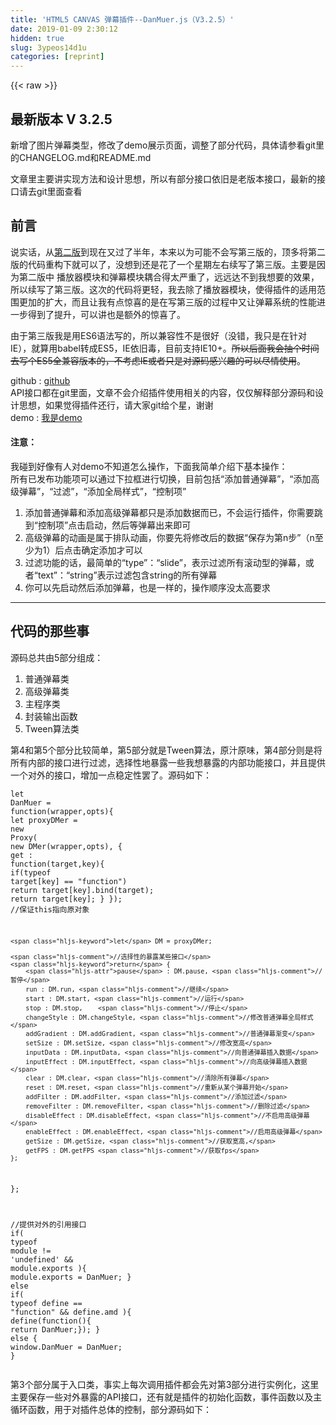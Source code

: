 ```yaml
---
title: 'HTML5 CANVAS 弹幕插件--DanMuer.js（V3.2.5）' 
date: 2019-01-09 2:30:12
hidden: true
slug: 3ypeos14d1u
categories: [reprint]
---
```


{{< raw >}}

                    
<h2 id="articleHeader0">最新版本 V 3.2.5</h2>
<p>新增了图片弹幕类型，修改了demo展示页面，调整了部分代码，具体请参看git里的CHANGELOG.md和README.md</p>
<p>文章里主要讲实现方法和设计思想，所以有部分接口依旧是老版本接口，最新的接口请去git里面查看</p>
<h2 id="articleHeader1">前言</h2>
<p>说实话，从<a href="https://segmentfault.com/a/1190000007951317">第二版</a>到现在又过了半年，本来以为可能不会写第三版的，顶多将第二版的代码重构下就可以了，没想到还是花了一个星期左右续写了第三版。主要是因为第二版中 播放器模块和弹幕模块耦合得太严重了，远远达不到我想要的效果，所以续写了第三版。这次的代码将更轻，我去除了播放器模块，使得插件的适用范围更加的扩大，而且让我有点惊喜的是在写第三版的过程中又让弹幕系统的性能进一步得到了提升，可以讲也是额外的惊喜了。</p>
<p>由于第三版我是用ES6语法写的，所以兼容性不是很好（没错，我只是在针对IE），就算用babel转成ES5，IE依旧毒，目前支持IE10+。<del>所以后面我会抽个时间去写个ES5全兼容版本的，不考虑IE或者只是对源码感兴趣的可以尽情使用</del>。</p>
<p>github : <a href="https://github.com/lonelymoon/DanMuer" rel="nofollow noreferrer" target="_blank">github</a> <br>API接口都在git里面，文章不会介绍插件使用相关的内容，仅仅解释部分源码和设计思想，如果觉得插件还行，请大家git给个星，谢谢<br>demo : <a href="http://lonelymoon.linux2.jiuhost.com/DMv3/" rel="nofollow noreferrer" target="_blank">我是demo</a></p>
<h4>注意：</h4>
<p>我碰到好像有人对demo不知道怎么操作，下面我简单介绍下基本操作：<br>所有已发布功能项可以通过下拉框进行切换，目前包括“添加普通弹幕”，“添加高级弹幕”，“过滤”，“添加全局样式”，“控制项”</p>
<ol>
<li>添加普通弹幕和添加高级弹幕都只是添加数据而已，不会运行插件，你需要跳到“控制项”点击启动，然后等弹幕出来即可</li>
<li>高级弹幕的动画是属于排队动画，你要先将修改后的数据“保存为第n步”（n至少为1）后点击确定添加才可以</li>
<li>过滤功能的话，最简单的“type”：“slide”，表示过滤所有滚动型的弹幕，或者“text”：“string”表示过滤包含string的所有弹幕</li>
<li>你可以先启动然后添加弹幕，也是一样的，操作顺序没太高要求</li>
</ol>
<hr>
<h2 id="articleHeader2">代码的那些事</h2>
<p>源码总共由5部分组成：</p>
<ol>
<li>普通弹幕类</li>
<li>高级弹幕类</li>
<li>主程序类</li>
<li>封装输出函数</li>
<li>Tween算法类</li>
</ol>
<p>第4和第5个部分比较简单，第5部分就是Tween算法，原汁原味，第4部分则是将所有内部的接口进行过滤，选择性地暴露一些我想暴露的内部功能接口，并且提供一个对外的接口，增加一点稳定性罢了。源码如下：</p>
<div class="widget-codetool" style="display:none;">
      <div class="widget-codetool--inner">
      <span class="selectCode code-tool" data-toggle="tooltip" data-placement="top" title="" data-original-title="全选"></span>
      <span type="button" class="copyCode code-tool" data-toggle="tooltip" data-placement="top" data-clipboard-text="let DanMuer = function(wrapper,opts){
    let proxyDMer = new Proxy( new DMer(wrapper,opts), {
        get : function(target,key){
            if(typeof target[key] == &quot;function&quot;)
            return target[key].bind(target);
            return target[key];
        }
    }); //保证this指向原对象

    let DM = proxyDMer;

    //选择性的暴露某些接口
    return {
        pause : DM.pause, //暂停
        run : DM.run, //继续
        start : DM.start, //运行
        stop : DM.stop,    //停止
        changeStyle : DM.changeStyle, //修改普通弹幕全局样式
        addGradient : DM.addGradient, //普通弹幕渐变
        setSize : DM.setSize, //修改宽高
        inputData : DM.inputData, //向普通弹幕插入数据
        inputEffect : DM.inputEffect, //向高级弹幕插入数据
        clear : DM.clear, //清除所有弹幕
        reset : DM.reset, //重新从某个弹幕开始
        addFilter : DM.addFilter, //添加过滤
        removeFilter : DM.removeFilter, //删除过滤
        disableEffect : DM.disableEffect, //不启用高级弹幕
        enableEffect : DM.enableEffect, //启用高级弹幕
        getSize : DM.getSize, //获取宽高,
        getFPS : DM.getFPS //获取fps
    };
};

//提供对外的引用接口
if( typeof module != 'undefined' &amp;&amp; module.exports ){
    module.exports = DanMuer;
} else if( typeof define == &quot;function&quot; &amp;&amp; define.amd ){
    define(function(){ return DanMuer;});
} else {
    window.DanMuer = DanMuer;
}" title="" data-original-title="复制"></span>
      <span type="button" class="saveToNote code-tool" data-toggle="tooltip" data-placement="top" title="" data-original-title="放进笔记"></span>
      </div>
      </div><pre class="hljs javascript"><code><span class="hljs-keyword">let</span> DanMuer = <span class="hljs-function"><span class="hljs-keyword">function</span>(<span class="hljs-params">wrapper,opts</span>)</span>{
    <span class="hljs-keyword">let</span> proxyDMer = <span class="hljs-keyword">new</span> <span class="hljs-built_in">Proxy</span>( <span class="hljs-keyword">new</span> DMer(wrapper,opts), {
        <span class="hljs-attr">get</span> : <span class="hljs-function"><span class="hljs-keyword">function</span>(<span class="hljs-params">target,key</span>)</span>{
            <span class="hljs-keyword">if</span>(<span class="hljs-keyword">typeof</span> target[key] == <span class="hljs-string">"function"</span>)
            <span class="hljs-keyword">return</span> target[key].bind(target);
            <span class="hljs-keyword">return</span> target[key];
        }
    }); <span class="hljs-comment">//保证this指向原对象</span>

    <span class="hljs-keyword">let</span> DM = proxyDMer;

    <span class="hljs-comment">//选择性的暴露某些接口</span>
    <span class="hljs-keyword">return</span> {
        <span class="hljs-attr">pause</span> : DM.pause, <span class="hljs-comment">//暂停</span>
        run : DM.run, <span class="hljs-comment">//继续</span>
        start : DM.start, <span class="hljs-comment">//运行</span>
        stop : DM.stop,    <span class="hljs-comment">//停止</span>
        changeStyle : DM.changeStyle, <span class="hljs-comment">//修改普通弹幕全局样式</span>
        addGradient : DM.addGradient, <span class="hljs-comment">//普通弹幕渐变</span>
        setSize : DM.setSize, <span class="hljs-comment">//修改宽高</span>
        inputData : DM.inputData, <span class="hljs-comment">//向普通弹幕插入数据</span>
        inputEffect : DM.inputEffect, <span class="hljs-comment">//向高级弹幕插入数据</span>
        clear : DM.clear, <span class="hljs-comment">//清除所有弹幕</span>
        reset : DM.reset, <span class="hljs-comment">//重新从某个弹幕开始</span>
        addFilter : DM.addFilter, <span class="hljs-comment">//添加过滤</span>
        removeFilter : DM.removeFilter, <span class="hljs-comment">//删除过滤</span>
        disableEffect : DM.disableEffect, <span class="hljs-comment">//不启用高级弹幕</span>
        enableEffect : DM.enableEffect, <span class="hljs-comment">//启用高级弹幕</span>
        getSize : DM.getSize, <span class="hljs-comment">//获取宽高,</span>
        getFPS : DM.getFPS <span class="hljs-comment">//获取fps</span>
    };
};

<span class="hljs-comment">//提供对外的引用接口</span>
<span class="hljs-keyword">if</span>( <span class="hljs-keyword">typeof</span> <span class="hljs-built_in">module</span> != <span class="hljs-string">'undefined'</span> &amp;&amp; <span class="hljs-built_in">module</span>.exports ){
    <span class="hljs-built_in">module</span>.exports = DanMuer;
} <span class="hljs-keyword">else</span> <span class="hljs-keyword">if</span>( <span class="hljs-keyword">typeof</span> define == <span class="hljs-string">"function"</span> &amp;&amp; define.amd ){
    define(<span class="hljs-function"><span class="hljs-keyword">function</span>(<span class="hljs-params"></span>)</span>{ <span class="hljs-keyword">return</span> DanMuer;});
} <span class="hljs-keyword">else</span> {
    <span class="hljs-built_in">window</span>.DanMuer = DanMuer;
}</code></pre>
<p>第3个部分属于入口类，事实上每次调用插件都会先对第3部分进行实例化，这里主要保存一些对外暴露的API接口，还有就是插件的初始化函数，事件函数以及主循环函数，用于对插件总体的控制，部分源码如下：</p>
<div class="widget-codetool" style="display:none;">
      <div class="widget-codetool--inner">
      <span class="selectCode code-tool" data-toggle="tooltip" data-placement="top" title="" data-original-title="全选"></span>
      <span type="button" class="copyCode code-tool" data-toggle="tooltip" data-placement="top" data-clipboard-text="//初始化
    constructor(wrap,opts = {}){

        if(!wrap){
            throw new Error(&quot;没有设置正确的wrapper&quot;);
        }

        //datas
        this.wrapper = wrap;
        this.width = wrap.clientWidth;
        this.height = wrap.clientHeight;
        this.canvas = document.createElement(&quot;canvas&quot;);
        this.canvas2 = document.createElement(&quot;canvas&quot;);

        this.normal = new normalDM(this.canvas,opts); //这里是普通弹幕的对象
        this.effect = new effectDM(this.canvas2,opts); //这里是高级弹幕的对象

        this.name = opts.name || &quot;&quot;; //没卵用
        this.fps = 0;

        //status
        this.drawing = opts.auto || false;
        this.startTime = new Date().getTime();

        //fn
        this[init]();
        this[loop]();
        if(opts.enableEvent)
        this.initEvent(opts);
    }

    [init](){
        //生成对应的canvas
        this.canvas.style.cssText = &quot;position:absolute;z-index:100;top:0px;left:0px;&quot;;
        this.canvas2.style.cssText = &quot;position:absolute;z-index:101;top:0px;left:0px;&quot;;
        this.setSize();
        this.wrapper.appendChild(this.canvas);
        this.wrapper.appendChild(this.canvas2);
    }

    //loop
    [loop](normal = this.normal,effect = this.effect,prev = this.startTime){
        
        let now = new Date().getTime();

        if(!this.drawing){
            normal.clearRect();
            effect.clearRect();
            return false;
        } else {
            let [w,h,time] = [this.width,this.height,now - prev];
            this.fps = 1000 / time >> 0;
            //这里进行内部的循环操作
            normal.update(w,h,time);
            effect.update(w,h,time);
        }

        requestAnimationFrame( () => { this[loop](normal,effect,now); } );
    }
    
    //主要对鼠标右键进行绑定
    initEvent(opts){
        let [el,normal,searching] = [this.canvas2,this.normal,false];

        el.onmouseup = function(e){
            e = e || event;

            if( searching ) return false;
            searching = true;

            if( e.button == 2 ){
                let [pos,result] = [e.target.getBoundingClientRect(),&quot;&quot;];
                let [x,y,i,items,item] = [ e.clientX - pos.left,
                                             e.clientY - pos.top,
                                             0, normal.save ];
                for( ; item = items[i++]; ){
                    let [ix,iy,w,h] = [item.x, item.y, item.width + 10, item.height];

                    if( x < ix  || x > ix + w || y < iy - h/2 || y > iy + h/2 || item.hide || item.recovery )
                    continue;

                    result = item;
                    break;
                }
            
                let callback = opts.callback || function(){};

                callback(result);

                searching = false;
            }

        };

        el.oncontextmenu = function(e){
            e = e || event;
            e.preventDefault();
        };

    }" title="" data-original-title="复制"></span>
      <span type="button" class="saveToNote code-tool" data-toggle="tooltip" data-placement="top" title="" data-original-title="放进笔记"></span>
      </div>
      </div><pre class="hljs kotlin"><code><span class="hljs-comment">//初始化</span>
    <span class="hljs-keyword">constructor</span>(wrap,opts = {}){

        <span class="hljs-keyword">if</span>(!wrap){
            <span class="hljs-keyword">throw</span> new Error(<span class="hljs-string">"没有设置正确的wrapper"</span>);
        }

        <span class="hljs-comment">//datas</span>
        <span class="hljs-keyword">this</span>.wrapper = wrap;
        <span class="hljs-keyword">this</span>.width = wrap.clientWidth;
        <span class="hljs-keyword">this</span>.height = wrap.clientHeight;
        <span class="hljs-keyword">this</span>.canvas = document.createElement(<span class="hljs-string">"canvas"</span>);
        <span class="hljs-keyword">this</span>.canvas2 = document.createElement(<span class="hljs-string">"canvas"</span>);

        <span class="hljs-keyword">this</span>.normal = new normalDM(<span class="hljs-keyword">this</span>.canvas,opts); <span class="hljs-comment">//这里是普通弹幕的对象</span>
        <span class="hljs-keyword">this</span>.effect = new effectDM(<span class="hljs-keyword">this</span>.canvas2,opts); <span class="hljs-comment">//这里是高级弹幕的对象</span>

        <span class="hljs-keyword">this</span>.name = opts.name || <span class="hljs-string">""</span>; <span class="hljs-comment">//没卵用</span>
        <span class="hljs-keyword">this</span>.fps = <span class="hljs-number">0</span>;

        <span class="hljs-comment">//status</span>
        <span class="hljs-keyword">this</span>.drawing = opts.auto || <span class="hljs-literal">false</span>;
        <span class="hljs-keyword">this</span>.startTime = new Date().getTime();

        <span class="hljs-comment">//fn</span>
        <span class="hljs-keyword">this</span>[init]();
        <span class="hljs-keyword">this</span>[loop]();
        <span class="hljs-keyword">if</span>(opts.enableEvent)
        <span class="hljs-keyword">this</span>.initEvent(opts);
    }

    [init](){
        <span class="hljs-comment">//生成对应的canvas</span>
        <span class="hljs-keyword">this</span>.canvas.style.cssText = <span class="hljs-string">"position:absolute;z-index:100;top:0px;left:0px;"</span>;
        <span class="hljs-keyword">this</span>.canvas2.style.cssText = <span class="hljs-string">"position:absolute;z-index:101;top:0px;left:0px;"</span>;
        <span class="hljs-keyword">this</span>.setSize();
        <span class="hljs-keyword">this</span>.wrapper.appendChild(<span class="hljs-keyword">this</span>.canvas);
        <span class="hljs-keyword">this</span>.wrapper.appendChild(<span class="hljs-keyword">this</span>.canvas2);
    }

    <span class="hljs-comment">//loop</span>
    [loop](normal = <span class="hljs-keyword">this</span>.normal,effect = <span class="hljs-keyword">this</span>.effect,prev = <span class="hljs-keyword">this</span>.startTime){
        
        let now = new Date().getTime();

        <span class="hljs-keyword">if</span>(!<span class="hljs-keyword">this</span>.drawing){
            normal.clearRect();
            effect.clearRect();
            <span class="hljs-keyword">return</span> <span class="hljs-literal">false</span>;
        } <span class="hljs-keyword">else</span> {
            let [w,h,time] = [<span class="hljs-keyword">this</span>.width,<span class="hljs-keyword">this</span>.height,now - prev];
            <span class="hljs-keyword">this</span>.fps = <span class="hljs-number">1000</span> / time &gt;&gt; <span class="hljs-number">0</span>;
            <span class="hljs-comment">//这里进行内部的循环操作</span>
            normal.update(w,h,time);
            effect.update(w,h,time);
        }

        requestAnimationFrame( () =&gt; { <span class="hljs-keyword">this</span>[loop](normal,effect,now); } );
    }
    
    <span class="hljs-comment">//主要对鼠标右键进行绑定</span>
    initEvent(opts){
        let [el,normal,searching] = [<span class="hljs-keyword">this</span>.canvas2,<span class="hljs-keyword">this</span>.normal,<span class="hljs-literal">false</span>];

        el.onmouseup = function(e){
            e = e || event;

            <span class="hljs-keyword">if</span>( searching ) <span class="hljs-keyword">return</span> <span class="hljs-literal">false</span>;
            searching = <span class="hljs-literal">true</span>;

            <span class="hljs-keyword">if</span>( e.button == <span class="hljs-number">2</span> ){
                let [pos,result] = [e.target.getBoundingClientRect(),<span class="hljs-string">""</span>];
                let [x,y,i,items,item] = [ e.clientX - pos.left,
                                             e.clientY - pos.top,
                                             <span class="hljs-number">0</span>, normal.save ];
                <span class="hljs-keyword">for</span>( ; item = items[i++]; ){
                    let [ix,iy,w,h] = [item.x, item.y, item.width + <span class="hljs-number">10</span>, item.height];

                    <span class="hljs-keyword">if</span>( x &lt; ix  || x &gt; ix + w || y &lt; iy - h/<span class="hljs-number">2</span> || y &gt; iy + h/<span class="hljs-number">2</span> || item.hide || item.recovery )
                    <span class="hljs-keyword">continue</span>;

                    result = item;
                    <span class="hljs-keyword">break</span>;
                }
            
                let callback = opts.callback || function(){};

                callback(result);

                searching = <span class="hljs-literal">false</span>;
            }

        };

        el.oncontextmenu = function(e){
            e = e || event;
            e.preventDefault();
        };

    }</code></pre>
<p>源码最主要的就是第1部分和第2部分，大家在git-&gt;src里面可以看到两个类分别对应的文件，源码里面我的注释打了很多，而且每个函数的长度都不长，很容易看懂，这里就不对每一个功能做具体介绍了，下面主要讲讲几个比较重要的函数和设计思想：</p>
<div class="widget-codetool" style="display:none;">
      <div class="widget-codetool--inner">
      <span class="selectCode code-tool" data-toggle="tooltip" data-placement="top" title="" data-original-title="全选"></span>
      <span type="button" class="copyCode code-tool" data-toggle="tooltip" data-placement="top" data-clipboard-text="/*循环，这里是对主程序暴露的主要接口，用于普通弹幕内部的循环工作，其实工作流程主要由几个步骤组成：
** 1.判断全局样式是否发生变化，保持全局样式的准确性
** 2.判断当前弹幕机的状态（如暂停、运行等）并进行相关操作
** 3.更新for循环的初始下标（startIndex），主要是用于性能的优化
** 4.计算每个弹幕的状态
** 5.绘制弹幕
** 6.对每个弹幕的状态进行评估，如果已经显示完成就进行回收
** 基本上其他的功能都是围绕这些步骤开始拓展和完善，明白了工作原理后其他的函数就很好理
** 解了，都是为了完成这些工作流程而进行的，而且基本上源码里都有注释，这里就不详细说了
*/
    update(w,h,time){

        let [items,cxt] = [this.save,this.cxt];

        this.globalChanged &amp;&amp; this.initStyle(cxt); //初始化全局样式

        !this.looped &amp;&amp; this.countWidth(items); //计算文本宽度以及初始化位置（只执行一次）

        if( this.paused ) return false; //暂停

        this.refresh(items); //更新初始下标startIndex

        let [i,item] = [this.startIndex];

        cxt.clearRect(0,0,w,h);

        for(  ; item = items[i++]; ){
            this.step(item,time);
            this.draw(item,cxt);
            this.recovery(item,w);
        }

    }" title="" data-original-title="复制"></span>
      <span type="button" class="saveToNote code-tool" data-toggle="tooltip" data-placement="top" title="" data-original-title="放进笔记"></span>
      </div>
      </div><pre class="hljs kotlin"><code><span class="hljs-comment">/*循环，这里是对主程序暴露的主要接口，用于普通弹幕内部的循环工作，其实工作流程主要由几个步骤组成：
** 1.判断全局样式是否发生变化，保持全局样式的准确性
** 2.判断当前弹幕机的状态（如暂停、运行等）并进行相关操作
** 3.更新for循环的初始下标（startIndex），主要是用于性能的优化
** 4.计算每个弹幕的状态
** 5.绘制弹幕
** 6.对每个弹幕的状态进行评估，如果已经显示完成就进行回收
** 基本上其他的功能都是围绕这些步骤开始拓展和完善，明白了工作原理后其他的函数就很好理
** 解了，都是为了完成这些工作流程而进行的，而且基本上源码里都有注释，这里就不详细说了
*/</span>
    update(w,h,time){

        let [items,cxt] = [<span class="hljs-keyword">this</span>.save,<span class="hljs-keyword">this</span>.cxt];

        <span class="hljs-keyword">this</span>.globalChanged &amp;&amp; <span class="hljs-keyword">this</span>.initStyle(cxt); <span class="hljs-comment">//初始化全局样式</span>

        !<span class="hljs-keyword">this</span>.looped &amp;&amp; <span class="hljs-keyword">this</span>.countWidth(items); <span class="hljs-comment">//计算文本宽度以及初始化位置（只执行一次）</span>

        <span class="hljs-keyword">if</span>( <span class="hljs-keyword">this</span>.paused ) <span class="hljs-keyword">return</span> <span class="hljs-literal">false</span>; <span class="hljs-comment">//暂停</span>

        <span class="hljs-keyword">this</span>.refresh(items); <span class="hljs-comment">//更新初始下标startIndex</span>

        let [i,item] = [<span class="hljs-keyword">this</span>.startIndex];

        cxt.clearRect(<span class="hljs-number">0</span>,<span class="hljs-number">0</span>,w,h);

        <span class="hljs-keyword">for</span>(  ; item = items[i++]; ){
            <span class="hljs-keyword">this</span>.step(item,time);
            <span class="hljs-keyword">this</span>.draw(item,cxt);
            <span class="hljs-keyword">this</span>.recovery(item,w);
        }

    }</code></pre>
<p>针对普通弹幕类还有一个有点难理解的是“通道”的获取。这里的“通道”是指弹幕从右往左运行时所在的那一行位置，这些通道是在canvas尺寸变化时生成的，不同类型的弹幕都有其通道集合。当一条新弹幕需要显示在canvas上时需要去获取它被分配的位置，也就是通道，通道被占用时，该行将不会重新放置新的弹幕， 当通道已经被分配完成后，将会随机生成一条临时通道，临时通道的位置随机出现，并且临时通过被释放时不会被收回通道集合中，而正常通道会被收回到集合中以待被下一个弹幕调用。下面是代码：</p>
<div class="widget-codetool" style="display:none;">
      <div class="widget-codetool--inner">
      <span class="selectCode code-tool" data-toggle="tooltip" data-placement="top" title="" data-original-title="全选"></span>
      <span type="button" class="copyCode code-tool" data-toggle="tooltip" data-placement="top" data-clipboard-text="//生成通道行
    countRows(){

        //保存临时变量
        let unitHeight = parseInt(this.globalSize) + this.space;
        let [rowNum , rows] = [
            ( ( this.height - 20 ) / unitHeight ) >> 0,
            this.rows
        ];

        //重置通道
        for( let key of Object.keys(rows) ){
            rows[key] = [];
        }

        //重新生成通道
        for( let i = 0 ; i < rowNum; i++ ){
            let obj = {
                idx : i,
                y : unitHeight * i + 20
            };
            rows.slide.push(obj);

            i >= rowNum / 2 ? rows.bottom.push(obj) : rows.top.push(obj);
        }

        //更新实例属性
        this.unitHeight = unitHeight;
        this.rowNum = rowNum;
    }



//获取通道
    getRow(item){
        
        //如果该弹幕正在显示中，则返回其现有通道
        if( item.row ) 
        return item.row;

        //获取新通道
        const [rows,type] = [this.rows,item.type];
        const row = ( type != &quot;bottom&quot; ? rows[type].shift() : rows[type].pop() );
        //生成临时通道
        const tempRow = this[&quot;getRow_&quot;+type]();

        if( row &amp;&amp; item.type == &quot;slide&quot; ){
            item.x += ( row.idx * 8 );
            item.speed += ( row.idx / 3 );
        }

        //返回分配的通道
        return row || tempRow;

    }

    getRow_bottom(){
        return {
            y : 20 + this.unitHeight * ( ( Math.random() * this.rowNum / 2 + this.rowNum / 2 ) << 0 ),
            speedChange : false,
            tempItem : true
        };
    }

    getRow_slide(){
        return {
            y : 20 + this.unitHeight * ( ( Math.random() * this.rowNum ) << 0 ),
            speedChange : true,
            tempItem : true
        };
    }

    getRow_top(){
        return {
            y : 20 + this.unitHeight * ( ( Math.random() * this.rowNum / 2 ) << 0 ),
            speedChange : false,
            tempItem : true
        };
    }" title="" data-original-title="复制"></span>
      <span type="button" class="saveToNote code-tool" data-toggle="tooltip" data-placement="top" title="" data-original-title="放进笔记"></span>
      </div>
      </div><pre class="hljs kotlin"><code><span class="hljs-comment">//生成通道行</span>
    countRows(){

        <span class="hljs-comment">//保存临时变量</span>
        let unitHeight = parseInt(<span class="hljs-keyword">this</span>.globalSize) + <span class="hljs-keyword">this</span>.space;
        let [rowNum , rows] = [
            ( ( <span class="hljs-keyword">this</span>.height - <span class="hljs-number">20</span> ) / unitHeight ) &gt;&gt; <span class="hljs-number">0</span>,
            <span class="hljs-keyword">this</span>.rows
        ];

        <span class="hljs-comment">//重置通道</span>
        <span class="hljs-keyword">for</span>( let key of Object.keys(rows) ){
            rows[key] = [];
        }

        <span class="hljs-comment">//重新生成通道</span>
        <span class="hljs-keyword">for</span>( let i = <span class="hljs-number">0</span> ; i &lt; rowNum; i++ ){
            let obj = {
                idx : i,
                y : unitHeight * i + <span class="hljs-number">20</span>
            };
            rows.slide.push(obj);

            i &gt;= rowNum / <span class="hljs-number">2</span> ? rows.bottom.push(obj) : rows.top.push(obj);
        }

        <span class="hljs-comment">//更新实例属性</span>
        <span class="hljs-keyword">this</span>.unitHeight = unitHeight;
        <span class="hljs-keyword">this</span>.rowNum = rowNum;
    }



<span class="hljs-comment">//获取通道</span>
    getRow(item){
        
        <span class="hljs-comment">//如果该弹幕正在显示中，则返回其现有通道</span>
        <span class="hljs-keyword">if</span>( item.row ) 
        <span class="hljs-keyword">return</span> item.row;

        <span class="hljs-comment">//获取新通道</span>
        const [rows,type] = [<span class="hljs-keyword">this</span>.rows,item.type];
        const row = ( type != <span class="hljs-string">"bottom"</span> ? rows[type].shift() : rows[type].pop() );
        <span class="hljs-comment">//生成临时通道</span>
        const tempRow = <span class="hljs-keyword">this</span>[<span class="hljs-string">"getRow_"</span>+type]();

        <span class="hljs-keyword">if</span>( row &amp;&amp; item.type == <span class="hljs-string">"slide"</span> ){
            item.x += ( row.idx * <span class="hljs-number">8</span> );
            item.speed += ( row.idx / <span class="hljs-number">3</span> );
        }

        <span class="hljs-comment">//返回分配的通道</span>
        <span class="hljs-keyword">return</span> row || tempRow;

    }

    getRow_bottom(){
        <span class="hljs-keyword">return</span> {
            y : <span class="hljs-number">20</span> + <span class="hljs-keyword">this</span>.unitHeight * ( ( Math.random() * <span class="hljs-keyword">this</span>.rowNum / <span class="hljs-number">2</span> + <span class="hljs-keyword">this</span>.rowNum / <span class="hljs-number">2</span> ) &lt;&lt; <span class="hljs-number">0</span> ),
            speedChange : <span class="hljs-literal">false</span>,
            tempItem : <span class="hljs-literal">true</span>
        };
    }

    getRow_slide(){
        <span class="hljs-keyword">return</span> {
            y : <span class="hljs-number">20</span> + <span class="hljs-keyword">this</span>.unitHeight * ( ( Math.random() * <span class="hljs-keyword">this</span>.rowNum ) &lt;&lt; <span class="hljs-number">0</span> ),
            speedChange : <span class="hljs-literal">true</span>,
            tempItem : <span class="hljs-literal">true</span>
        };
    }

    getRow_top(){
        <span class="hljs-keyword">return</span> {
            y : <span class="hljs-number">20</span> + <span class="hljs-keyword">this</span>.unitHeight * ( ( Math.random() * <span class="hljs-keyword">this</span>.rowNum / <span class="hljs-number">2</span> ) &lt;&lt; <span class="hljs-number">0</span> ),
            speedChange : <span class="hljs-literal">false</span>,
            tempItem : <span class="hljs-literal">true</span>
        };
    }</code></pre>
<p>高级弹幕类与普通弹幕类有点微妙的差别，但总体是一样，唯一需要在意的是与计算相关的代码，因为不难所以这里也不做继续说明了，请参看源码里的注释。</p>
<h2 id="articleHeader3">结语</h2>
<p>就第二版来说，第三版性能更好，而且实现了播放器模块和弹幕模块的解耦，也就是说相比第二版，第三版 可以适用但不限于播放器，可用性更高，而且实现了高级弹幕的发送，未来将慢慢补齐更多的功能和代码重构，希望大家遇到什么BUG或者是有某些的需求，请私信或是将反馈提交到本邮箱：454236029@qq.com || z454236029@gmail.com，如果觉得本插件对你有用欢迎给个星，谢谢。</p>

                
{{< /raw >}}

# 版权声明
本文资源来源互联网，仅供学习研究使用，版权归该资源的合法拥有者所有，

本文仅用于学习、研究和交流目的。转载请注明出处、完整链接以及原作者。

原作者若认为本站侵犯了您的版权，请联系我们，我们会立即删除！

## 原文标题
HTML5 CANVAS 弹幕插件--DanMuer.js（V3.2.5）

## 原文链接
[https://segmentfault.com/a/1190000010095752](https://segmentfault.com/a/1190000010095752)

